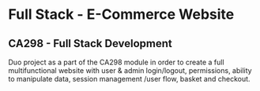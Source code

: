 # Full Stack - E-Commerce Website

## CA298 - Full Stack Development
Duo project as a part of the CA298 module in order to create a full multifunctional website with user & admin login/logout, permissions, ability to manipulate data, session management /user flow, basket and checkout.
